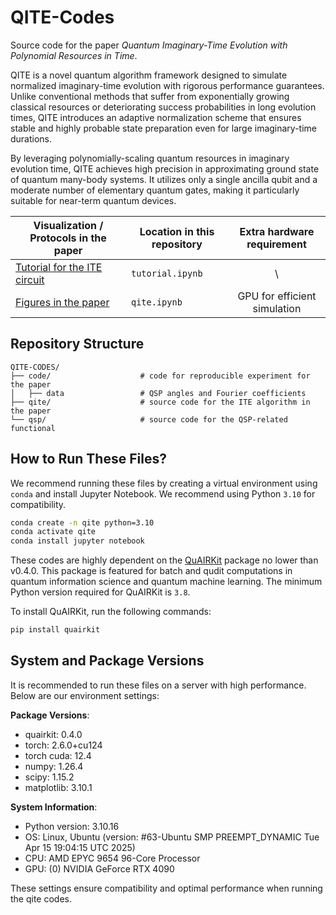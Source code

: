 # QITE-Codes

Source code for the paper *Quantum Imaginary-Time Evolution with Polynomial Resources in Time*.

QITE is a novel quantum algorithm framework designed to simulate normalized imaginary-time evolution with rigorous performance guarantees. Unlike conventional methods that suffer from exponentially growing classical resources or deteriorating success probabilities in long evolution times, QITE introduces an adaptive normalization scheme that ensures stable and highly probable state preparation even for large imaginary-time durations.

By leveraging polynomially-scaling quantum resources in imaginary evolution time, QITE achieves high precision in approximating ground state of quantum many-body systems. It utilizes only a single ancilla qubit and a moderate number of elementary quantum gates, making it particularly suitable for near-term quantum devices.

| Visualization / Protocols in the paper      | Location in this repository                                           | Extra hardware requirement |
|--------------------|------------------------------------------------------------------|:-----------------:|
| [Tutorial for the ITE circuit](./qite.ipynb)           | `tutorial.ipynb`                              | \ |
| [Figures in the paper](./qite.ipynb)      | `qite.ipynb`                              | GPU for efficient simulation |

## Repository Structure

```plaintext
QITE-CODES/
├── code/                    # code for reproducible experiment for the paper
│   ├── data                 # QSP angles and Fourier coefficients
├── qite/                    # source code for the ITE algorithm in the paper
└── qsp/                     # source code for the QSP-related functional
```

## How to Run These Files?

We recommend running these files by creating a virtual environment using `conda` and install Jupyter Notebook. We recommend using Python `3.10` for compatibility.

```bash
conda create -n qite python=3.10
conda activate qite
conda install jupyter notebook
```

These codes are highly dependent on the [QuAIRKit](https://github.com/QuAIR/QuAIRKit) package no lower than v0.4.0. This package is featured for batch and qudit computations in quantum information science and quantum machine learning. The minimum Python version required for QuAIRKit is `3.8`.

To install QuAIRKit, run the following commands:

```bash
pip install quairkit
```

## System and Package Versions

It is recommended to run these files on a server with high performance. Below are our environment settings:

**Package Versions**:

- quairkit: 0.4.0
- torch: 2.6.0+cu124
- torch cuda: 12.4
- numpy: 1.26.4
- scipy: 1.15.2
- matplotlib: 3.10.1

**System Information**:

- Python version: 3.10.16
- OS: Linux, Ubuntu (version: #63-Ubuntu SMP PREEMPT_DYNAMIC Tue Apr 15 19:04:15 UTC 2025)
- CPU: AMD EPYC 9654 96-Core Processor
- GPU: (0) NVIDIA GeForce RTX 4090

These settings ensure compatibility and optimal performance when running the qite codes.
